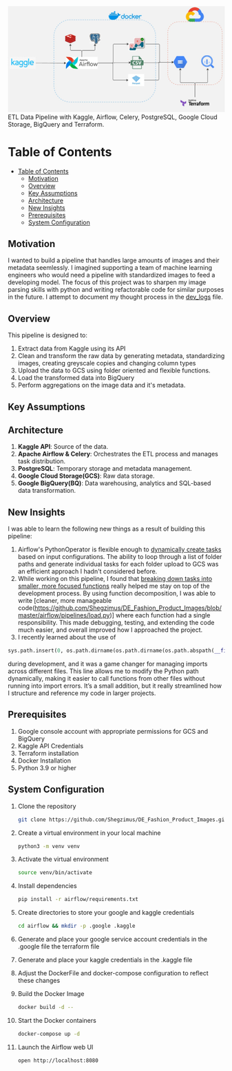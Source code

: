 ![Architecture](assets/archi.jpg)\
ETL Data Pipeline with Kaggle, Airflow, Celery, PostgreSQL, Google Cloud Storage, BigQuery and Terraform.

# Table of Contents

- [Table of Contents](#table-of-contents)
  - [Motivation](#motivation)
  - [Overview](#overview)
  - [Key Assumptions](#key-assumptions)
  - [Architecture](#architecture)
  - [New Insights](#new-insights)
  - [Prerequisites](#prerequisites)
  - [System Configuration](#system-configuration)

## Motivation
I wanted to build a pipeline that handles large amounts of images and their metadata seemlessly. I imagined supporting a team of machine learning engineers who would need a pipeline with standardized images to feed a developing model. The focus of this project was to sharpen my image parsing skills with python and writing refactorable code for similar purposes in the future. I attempt to document my thought process in the [dev_logs](dev_logs.md) file.

## Overview
This pipeline is designed to:
1. Extract data from Kaggle using its API
2. Clean and transform the raw data by generating metadata, standardizing images, creating greyscale copies and changing column types
3. Upload the data to GCS using folder oriented and flexible functions.
4. Load the transformed data into BigQuery
5. Perform aggregations on the image data and it's metadata.

## Key Assumptions

## Architecture

1. **Kaggle API**: Source of the data.
2. **Apache Airflow & Celery**: Orchestrates the ETL process and manages task distribution.
3. **PostgreSQL**: Temporary storage and metadata management.
4. **Google Cloud Storage(GCS)**: Raw data storage.
5. **Google BigQuery(BQ)**: Data warehousing, analytics and SQL-based data transformation.

## New Insights
I was able to learn the following new things as a result of building this pipeline:
1. Airflow's PythonOperator is flexible enough to [dynamically create tasks](https://github.com/Shegzimus/DE_Fashion_Product_Images/blob/95586fd0742ab4b83cca844da5ba46d2b37babe8/airflow/dags/load_dag.py#L59) based on input configurations. The ability to loop through a list of folder paths and generate individual tasks for each folder upload to GCS was an efficient approach I hadn't considered before.
2. While working on this pipeline, I found that [breaking down tasks into smaller, more focused functions](https://www.youtube.com/watch?v=rXjf8eiGsSI) really helped me stay on top of the development process. By using function decomposition, I was able to write [cleaner, more manageable code(https://github.com/Shegzimus/DE_Fashion_Product_Images/blob/master/airflow/pipelines/load.py)] where each function had a single responsibility. This made debugging, testing, and extending the code much easier, and overall improved how I approached the project.
3. I recently learned about the use of 
```python
sys.path.insert(0, os.path.dirname(os.path.dirname(os.path.abspath(__file__))))
``` 
during development, and it was a game changer for managing imports across different files. This line allows me to modify the Python path dynamically, making it easier to call functions from other files without running into import errors. It’s a small addition, but it really streamlined how I structure and reference my code in larger projects. 
## Prerequisites
1. Google console account with appropriate permissions for GCS and BigQuery
2. Kaggle API Credentials
3. Terraform installation
4. Docker Installation
5. Python 3.9 or higher

## System Configuration
1. Clone the repository
    ```bash
    git clone https://github.com/Shegzimus/DE_Fashion_Product_Images.git
    ```

2. Create a virtual environment in your local machine
    ```bash
    python3 -m venv venv
    ```


3. Activate the virtual environment
    ```bash
    source venv/bin/activate
    ```

4. Install dependencies
   ```bash
   pip install -r airflow/requirements.txt
   ```

5. Create directories to store your google and kaggle credentials
   ```bash
   cd airflow && mkdir -p .google .kaggle

   ```

6. Generate and place your google service account credentials in the .google file the terraform file

7. Generate and place your kaggle credentials in the .kaggle file

8. Adjust the DockerFile and docker-compose configuration to reflect these changes

9.  Build the Docker Image
    ```bash
    docker build -d --
    ```

10. Start the Docker containers
    ```bash
    docker-compose up -d
    ```

11. Launch the Airflow web UI
    ```bash
    open http://localhost:8080
    ```